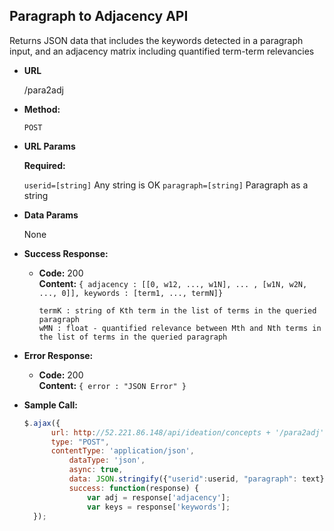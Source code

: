 **Paragraph to Adjacency API**
----
  Returns JSON data that includes the keywords detected in a paragraph input, and an adjacency matrix including quantified term-term relevancies

* **URL**

  /para2adj

* **Method:**

  `POST` 
  
*  **URL Params**

   **Required:**
 
   `userid=[string]` Any string is OK
   `paragraph=[string]`   Paragraph as a string

* **Data Params**

  None

* **Success Response:**

  * **Code:** 200 <br />
    **Content:** `{ adjacency : [[0, w12, ..., w1N], ... , [w1N, w2N, ..., 0]], keywords : [term1, ..., termN]}`
    
    `termK : string of Kth term in the list of terms in the queried paragraph`<br />
    `wMN : float - quantified relevance between Mth and Nth terms in the list of terms in the queried paragraph`
     
* **Error Response:**

  * **Code:** 200 <br />
    **Content:** `{ error : "JSON Error" }`

* **Sample Call:**

  ```javascript
  $.ajax({
	    url: http://52.221.86.148/api/ideation/concepts + '/para2adj',
	    type: "POST",
	    contentType: 'application/json',
			dataType: 'json',
			async: true,
			data: JSON.stringify({"userid":userid, "paragraph": text}),
			success: function(response) {
				var adj = response['adjacency'];
				var keys = response['keywords'];
	});
  ```
